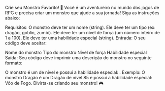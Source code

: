 Crie seu Monstro Favorito! 🐉
Você é um aventureiro no mundo dos jogos de RPG e precisa criar um monstro que ajude a sua jornada! Siga as instruções abaixo:

Requisitos:
O monstro deve ter um nome (string).
Ele deve ter um tipo (ex: dragão, goblin, zumbi).
Ele deve ter um nível de força (um número inteiro de 1 a 100).
Ele deve ter uma habilidade especial (string).
Entrada:
O seu código deve aceitar:

Nome do monstro
Tipo do monstro
Nível de força
Habilidade especial
Saída:
Seu código deve imprimir uma descrição do monstro no seguinte formato:

O monstro  é um  de nível  e possui a habilidade especial: .
Exemplo:
O monstro Dragão é um Dragão de nível 85 e possui a habilidade especial: Vôo de Fogo.
Divirta-se criando seu monstro! 🎮